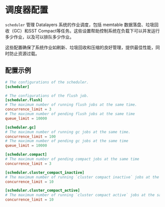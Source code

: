 # 调度器配置

`scheduler` 管理 Datalayers 系统的作业调度，包括 memtable 数据落盘、垃圾回收（GC）和SST Compact等任务。这些设置帮助控制系统在负载下可以并发运行多少作业，以及可以排队多少作业。

这些配置确保了系统作业如刷新、垃圾回收和压缩的良好管理，提供最佳性能，同时防止资源过载。

## 配置示例

```toml
# The configurations of the scheduler.
[scheduler]

# The configurations of the flush job.
[scheduler.flush]
# The maximum number of running flush jobs at the same time.
concurrence_limit = 3
# The maximum number of pending flush jobs at the same time
queue_limit = 10000

[scheduler.gc]
# The maximum number of running gc jobs at the same time.
concurrence_limit = 100
# The maximum number of pending gc jobs at the same time
queue_limit = 10000

[scheduler.compact]
# The maximum number of pending compact jobs at the same time
concurrence_limit = 3

[scheduler.cluster_compact_inactive]
# The maximum number of running `cluster compact inactive` jobs at the same time.
concurrence_limit = 10

[scheduler.cluster_compact_active]
# The maximum number of running `cluster compact active` jobs at the same time.
concurrence_limit = 10
```
